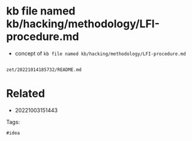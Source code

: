 # kb file named kb/hacking/methodology/LFI-procedure.md

- concept of `kb file named kb/hacking/methodology/LFI-procedure.md`

```
```

` zet/20221014185732/README.md `

# Related

- 20221003151443

Tags:

    #idea
